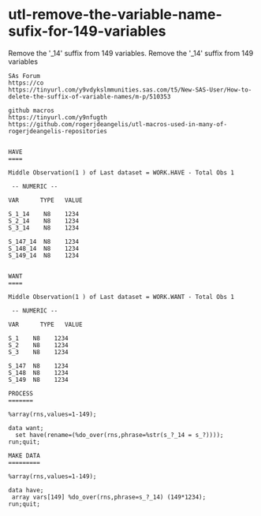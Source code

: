 # utl-remove-the-variable-name-sufix-for-149-variables
Remove the '_14' suffix from 149 variables. 
    Remove the '_14' suffix from 149 variables

    SAs Forum
    https://co
    https://tinyurl.com/y9vdykslmmunities.sas.com/t5/New-SAS-User/How-to-delete-the-suffix-of-variable-names/m-p/510353

    github macros
    https://tinyurl.com/y9nfugth
    https://github.com/rogerjdeangelis/utl-macros-used-in-many-of-rogerjdeangelis-repositories


    HAVE
    ====

    Middle Observation(1 ) of Last dataset = WORK.HAVE - Total Obs 1

     -- NUMERIC --

    VAR      TYPE   VALUE

    S_1_14    N8    1234
    S_2_14    N8    1234
    S_3_14    N8    1234

    S_147_14  N8    1234
    S_148_14  N8    1234
    S_149_14  N8    1234


    WANT
    ====

    Middle Observation(1 ) of Last dataset = WORK.WANT - Total Obs 1

     -- NUMERIC --

    VAR      TYPE   VALUE

    S_1    N8    1234
    S_2    N8    1234
    S_3    N8    1234

    S_147  N8    1234
    S_148  N8    1234
    S_149  N8    1234

    PROCESS
    =======

    %array(rns,values=1-149);

    data want;
      set have(rename=(%do_over(rns,phrase=%str(s_?_14 = s_?))));
    run;quit;

    MAKE DATA
    =========

    %array(rns,values=1-149);

    data have;
     array vars[149] %do_over(rns,phrase=s_?_14) (149*1234);
    run;quit;



